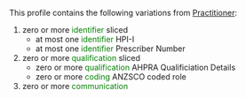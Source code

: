 This profile contains the following variations from [Practitioner](http://hl7.org/fhir/STU3/Practitioner):

1. zero or more <span style='color:green'> identifier </span>  sliced
   * at most one <span style='color:green'> identifier </span> HPI-I
   * at most one <span style='color:green'> identifier </span> Prescriber Number
1. zero or more <span style='color:green'> qualification </span>  sliced
   * zero or more <span style='color:green'> qualification </span> AHPRA Qualificiation Details
   * zero or more <span style='color:green'> coding </span> ANZSCO coded role
1. zero or more <span style='color:green'> communication </span> 